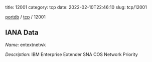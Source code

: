 title: 12001
category: tcp
date: 2022-02-10T22:46:10
slug: tcp/12001

[portdb](/) / [tcp](/category/tcp.html) / 12001


## IANA Data

_Name:_ entextnetwk

_Description:_ IBM Enterprise Extender SNA COS Network Priority

